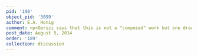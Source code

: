 ```yaml
---
pid: '190'
object_pid: '3099'
author: E.A. Honig
comment: <p>Gerszi says that this is not a "composed" work but one drawn from life.</p>
post_date: August 5, 2014
order: '189'
collection: discussion
---
```

